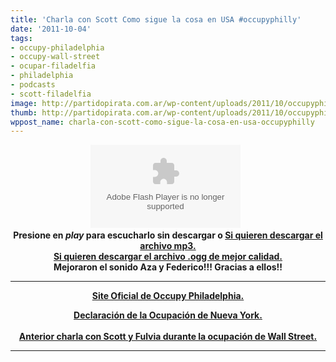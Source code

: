 ```yaml
---
title: 'Charla con Scott Como sigue la cosa en USA #occupyphilly'
date: '2011-10-04'
tags:
- occupy-philadelphia
- occupy-wall-street
- ocupar-filadelfia
- philadelphia
- podcasts
- scott-filadelfia
image: http://partidopirata.com.ar/wp-content/uploads/2011/10/occupyphilli.png
thumb: http://partidopirata.com.ar/wp-content/uploads/2011/10/occupyphilli-150x150.png
wppost_name: charla-con-scott-como-sigue-la-cosa-en-usa-occupyphilly
---
```


<center><object id="player827190" width="240" height="133" classid="clsid:d27cdb6e-ae6d-11cf-96b8-444553540000" codebase="http://download.macromedia.com/pub/shockwave/cabs/flash/swflash.cab#version=6,0,40,0"><param name="AllowScriptAccess" value="always" /><param name="allowFullScreen" value="true" /><param name="wmode" value="transparent" /><param name="src" value="http://www.ivoox.com/playerivoox_ee_827190_1.html" /><param name="allowfullscreen" value="true" /><param name="allowscriptaccess" value="always" /><embed id="player827190" width="240" height="133" type="application/x-shockwave-flash" src="http://www.ivoox.com/playerivoox_ee_827190_1.html" AllowScriptAccess="always" allowFullScreen="true" wmode="transparent" allowfullscreen="true" allowscriptaccess="always" /></object>
<strong> </strong></center><center><strong>Presione en <em>play</em> para escucharlo sin descargar
o
<a href="http://www.ivoox.com/charla-scott-philadelphia-como-sigue-la_md_827190_1.mp3" target="_blank">Si quieren descargar el archivo mp3.</a></strong></center><center></center><center>
<strong>
<a href="http://partidopirata.com.ar/scott-occupywallst.ppar.ogg" target="_blank">Si quieren descargar el archivo .ogg de mejor calidad.</a></strong></center><center></center><center>
<strong>
Mejoraron el sonido Aza y Federico!!! Gracias a ellos!!</strong></center>

<hr />
<p style="text-align: center;"><strong><a href="http://occupyphilly.org/" target="_blank">Site Oficial de Occupy Philadelphia.</a></strong></p>

<center><strong>
</strong></center><center><strong><a href="http://nycga.cc/2011/09/30/declaration-of-the-occupation-of-new-york-city/" target="_blank">Declaración de la Ocupación de Nueva York.</a></strong></center><center><strong> </strong></center><center><strong></strong></center><center><strong><a href="http://partido-pirata.blogspot.com/2011/10/charlando-con-fulvia-y-scott-sobre.html">Anterior charla con Scott y Fulvia durante la ocupación de Wall Street.</a></strong>

<hr />

&nbsp;

</center>
<div class="separator" style="clear: both; text-align: center;"><a style="margin-left: 1em; margin-right: 1em;" href="http://2.bp.blogspot.com/-0OlNTZQfHLg/ToG92DbUSjI/AAAAAAAAEVE/RjppoI2v_2o/s320/wallst-250-3.jpg"><img src="http://2.bp.blogspot.com/-0OlNTZQfHLg/ToG92DbUSjI/AAAAAAAAEVE/RjppoI2v_2o/s320/wallst-250-3.jpg" alt="" border="0" /></a></div>
